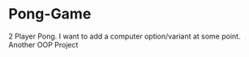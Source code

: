 # Pong-Game
2 Player Pong. I want to add a computer option/variant at some point. Another OOP Project
